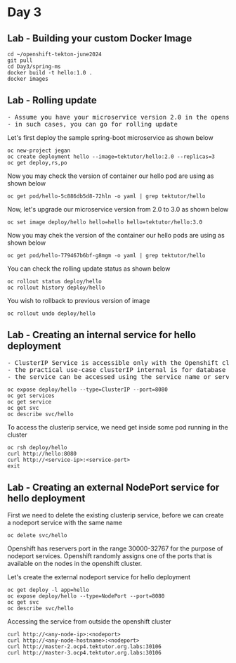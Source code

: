 # Day 3

## Lab - Building your custom Docker Image
```
cd ~/openshift-tekton-june2024
git pull
cd Day3/spring-ms
docker build -t hello:1.0 .
docker images
```

## Lab - Rolling update 
<pre>
- Assume you have your microservice version 2.0 in the openshift cluster and you wish to upgrade to version 3.0 without any downtime
- in such cases, you can go for rolling update
</pre>

Let's first deploy the sample spring-boot microservice as shown below
```
oc new-project jegan
oc create deployment hello --image=tektutor/hello:2.0 --replicas=3
oc get deploy,rs,po
```

Now you may check the version of container our hello pod are using as shown below
```
oc get pod/hello-5c886db5d8-72hln -o yaml | grep tektutor/hello
```

Now, let's upgrade our microservice version from 2.0 to 3.0 as shown below
```
oc set image deploy/hello hello=hello hello=tektutor/hello:3.0
```

Now you may chek the version of the container our hello pods are using as shown below
```
oc get pod/hello-779467b6bf-g8mgm -o yaml | grep tektutor/hello
```

You can check the rolling update status as shown below
```
oc rollout status deploy/hello
oc rollout history deploy/hello
```

You wish to rollback to previous version of image
```
oc rollout undo deploy/hello
```

## Lab - Creating an internal service for hello deployment
<pre>
- ClusterIP Service is accessible only with the Openshift cluster
- the practical use-case clusterIP internal is for database
- the service can be accessed using the service name or service IP address
</pre>

```
oc expose deploy/hello --type=ClusterIP --port=8080
oc get services
oc get service
oc get svc
oc describe svc/hello
```

To access the clusterip service, we need get inside some pod running in the cluster
```
oc rsh deploy/hello
curl http://hello:8080
curl http://<service-ip>:<service-port>
exit
```

## Lab - Creating an external NodePort service for hello deployment

First we need to delete the existing clusterip service, before we can create a nodeport service with the same name
```
oc delete svc/hello
```

Openshift has reservers port in the range 30000-32767 for the purpose of nodeport services.  Openshift randomly assigns one of the ports that is available on the nodes in the openshift cluster.

Let's create the external nodeport service for hello deployment
```
oc get deploy -l app=hello
oc expose deploy/hello --type=NodePort --port=8080
oc get svc
oc describe svc/hello
```

Accessing the service from outside the openshift cluster
```
curl http://<any-node-ip>:<nodeport>
curl http://<any-node-hostname>:<nodeport>
curl http://master-2.ocp4.tektutor.org.labs:30106
curl http://master-3.ocp4.tektutor.org.labs:30106
```
